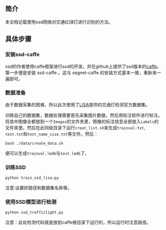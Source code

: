 ## 简介
本文档记载使用ssd网络对交通红绿灯进行识别的方法。

## 具体步骤

### 安装ssd-caffe
ssd的作者使用caffe框架进行ssd的开发。并在github上提供了ssd版本的[caffe](https://github.com/weiliu89/caffe/tree/ssd)。第一步便是安装 ssd-caffe 。这与 segnet-caffe 的安装方式基本一致，重新来一遍即可。

### 数据准备
由于数据采集的困难，所以此次使用了[LISA](http://cvrr.ucsd.edu/vivachallenge/index.php/traffic-light/traffic-light-detection/)提供的交通灯检测官方数据集。

训练自己的数据集，数据处理需要首先采集图片数据，然后用标注软件进行标注。将其中图像全都放到一个`Images`的文件夹里，图像的标注信息全部放入`Labels`的文件夹里。然后在此同级目录下运行`creat_list.sh`来生成`trainval.txt`, `test.txt`和`test_name_size.txt`等文件。然后：

	bash ./data/create_data.sh

便可以生成`trainval.lmdb`与`test.lmdb`了。

### 训练SSD

	python train_ssd_lisa.py

注意:设置好路径和数据集名称等。

### 使用SSD模型进行检测

	python ssd_trafficlight.py

注意：此处检测代码我是放到caffe根目录下运行的，所以运行时注意路径。

